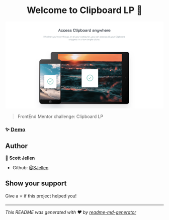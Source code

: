 <h1 align="center">Welcome to Clipboard LP 👋</h1>

![screenshot](https://github.com/SJellen/clipboardLP/blob/master/ScreenShot.png)

> FrontEnd Mentor challenge: Clipboard LP

### ✨ [Demo](https://clipboard-lp.now.sh/)

## Author

👤 **Scott Jellen**

* Github: [@SJellen](https://github.com/SJellen)

## Show your support

Give a ⭐️ if this project helped you!

***
_This README was generated with ❤️ by [readme-md-generator](https://github.com/kefranabg/readme-md-generator)_
